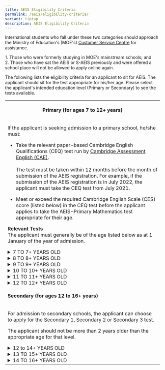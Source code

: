 ```yaml
---
title: AEIS Eligibility Criteria
permalink: /aeis/eligibility-criteria/
variant: tiptap
description: AEIS Eligibility Criteria
---
```

<p>International students who fall under these two categories should approach
the Ministry of Education's (MOE's)&nbsp;<a href="https://www.moe.gov.sg/contact-us" rel="noopener noreferrer nofollow" target="_blank"><u>Customer Service Centre</u></a> for
assistance.</p>
<p>1. Those who were formerly studying in MOE's mainstream schools; and
<br>2. Those who have sat the AEIS or S-AEIS previously and were offered a
school place will not be allowed to apply online again.</p>
<p>The following lists the eligibility criteria for an applicant to sit for
AEIS. The applicant should sit for the test appropriate for his/her age.
Please select the applicant's intended education level (Primary or Secondary)
to see the tests available.</p>
<table style="minWidth: 75px">
<colgroup>
<col>
<col>
<col>
</colgroup>
<tbody>
<tr>
<th rowspan="1" colspan="3">
<p><strong>Primary (for ages 7 to 12+ years)</strong>
</p>
</th>
</tr>
<tr>
<td rowspan="1" colspan="3">
<p>If the applicant is seeking admission to a primary school, he/she must:</p>
<ul data-tight="true" class="tight">
<li>
<p>Take the relevant paper-based Cambridge English Qualifications (CEQ) test
run by <a href="https://www.cambridgeenglish.org/exams-and-tests/qualifications/schools/" rel="noopener noreferrer nofollow" target="_blank"><u>Cambridge Assessment English (CAE)</u></a>.
<br>
<br>The test must be taken within 12 months before the month of submission
of the AEIS registration. For example, if the submission of the AEIS registration
is in July 2022, the applicant must take the CEQ test from July 2021.
<br>
</p>
</li>
<li>
<p>Meet or exceed the required Cambridge English Scale (CES) score (listed
below) in the CEQ test before the applicant applies to take the AEIS-Primary
Mathematics test appropriate for their age.</p>
</li>
</ul>
<p></p>
<p><strong>Relevant Tests</strong> 
<br>The applicant must generally be of the age listed below as at 1 January
of the year of admission.</p>
<div data-type="detailGroup" class="isomer-accordion isomer-accordion-white">
<details class="isomer-details">
<summary>7 TO 7+ YEARS OLD</summary>
<div data-type="detailsContent" class="isomer-details-content">
<ul data-tight="true" class="tight">
<li>
<p>CEQ test to sit for: A2 Key for Schools</p>
</li>
<li>
<p>Required CES score: 100 and above</p>
</li>
<li>
<p>AEIS test to apply for: Pri 2 Math</p>
</li>
<li>
<p>Content tested: Pri 1 Math</p>
</li>
<li>
<p>Possible outcomes: Pri 2, Pri 1 or unsuccessful</p>
</li>
</ul>
</div>
</details>
<details class="isomer-details">
<summary>8 TO 8+ YEARS OLD</summary>
<div data-type="detailsContent" class="isomer-details-content">
<ul data-tight="true" class="tight">
<li>
<p>CEQ test to sit for: A2 Key for Schools</p>
</li>
<li>
<p>Required CES score: 120 and above</p>
</li>
<li>
<p>AEIS test to apply for: Pri 3 Math</p>
</li>
<li>
<p>Content tested: Pri 2 Math</p>
</li>
<li>
<p>Possible outcomes: Pri 3, Pri 2, Pri 1 or unsuccessful</p>
</li>
</ul>
</div>
</details>
<details class="isomer-details">
<summary>9 TO 9+ YEARS OLD</summary>
<div data-type="detailsContent" class="isomer-details-content">
<ul data-tight="true" class="tight">
<li>
<p>CEQ test to sit for: A2 Key for Schools</p>
</li>
<li>
<p>Required CES score: 130 and above</p>
</li>
<li>
<p>AEIS test to apply for: Pri 4 Math</p>
</li>
<li>
<p>Content tested: Pri 3 Math</p>
</li>
<li>
<p>Possible outcomes: Pri 4, Pri 3, Pri 2 or unsuccessful</p>
</li>
</ul>
</div>
</details>
<details class="isomer-details">
<summary>10 TO 10+ YEARS OLD</summary>
<div data-type="detailsContent" class="isomer-details-content">
<ul data-tight="true" class="tight">
<li>
<p>CEQ test to sit for:&nbsp;B1 Preliminary for Schools</p>
</li>
<li>
<p>Required CES score: 140 and above</p>
</li>
<li>
<p>AEIS test to apply for: Pri 5 Math</p>
</li>
<li>
<p>Content tested: Pri 4 Math</p>
</li>
<li>
<p>Possible outcomes: Pri 5, Pri 4, Pri 3 or unsuccessful</p>
</li>
</ul>
</div>
</details>
<details class="isomer-details">
<summary>11 TO 11+ YEARS OLD</summary>
<div data-type="detailsContent" class="isomer-details-content">
<ul data-tight="true" class="tight">
<li>
<p>CEQ test for IS to sit for: B1 Preliminary for Schools</p>
</li>
<li>
<p>Required CES score: 140 and above</p>
</li>
<li>
<p>AEIS test to apply for: Pri 5 Math</p>
</li>
<li>
<p>Content tested: Pri 4 Math</p>
</li>
<li>
<p>Possible outcomes: Pri 5, Pri 4 or unsuccessful</p>
</li>
</ul>
</div>
</details>
<details class="isomer-details">
<summary>12 TO 12+ YEARS OLD</summary>
<div data-type="detailsContent" class="isomer-details-content">
<ul data-tight="true" class="tight">
<li>
<p>CEQ test to sit for: B1 Preliminary for Schools</p>
</li>
<li>
<p>Required CES score: 140 and above</p>
</li>
<li>
<p>AEIS test to apply for: Pri 5 Math</p>
</li>
<li>
<p>Content tested: Pri 4 Math</p>
</li>
<li>
<p>Possible outcomes: Pri 5 or unsuccessful</p>
</li>
</ul>
</div>
</details>
</div>
</td>
</tr>
<tr>
<td rowspan="1" colspan="3">
<p><strong>Secondary (for ages 12 to 16+ years)</strong>
</p>
</td>
</tr>
<tr>
<td rowspan="1" colspan="3">
<p>For admission to secondary schools, the applicant can choose to apply
for the Secondary 1, Secondary 2 or Secondary 3 test.</p>
<p>The applicant should not be more than 2 years older than the appropriate
age for that level.</p>
<div data-type="detailGroup" class="isomer-accordion isomer-accordion-white">
<details class="isomer-details">
<summary>12 to 14+ YEARS OLD</summary>
<div data-type="detailsContent" class="isomer-details-content">
<ul data-tight="true" class="tight">
<li>
<p>Test to apply for:&nbsp;Sec 1</p>
</li>
<li>
<p>Content tested: Pri 6</p>
</li>
<li>
<p>Possible outcomes: Sec 1 or unsuccessful</p>
</li>
</ul>
</div>
</details>
<details class="isomer-details">
<summary>13 TO 15+ YEARS OLD</summary>
<div data-type="detailsContent" class="isomer-details-content">
<ul data-tight="true" class="tight">
<li>
<p>Test to apply for: Sec 2</p>
</li>
<li>
<p>Content tested: Sec 1</p>
</li>
<li>
<p>Possible outcomes: Sec 2 or unsuccessful</p>
</li>
</ul>
</div>
</details>
<details class="isomer-details">
<summary>14 TO 16+ YEARS OLD</summary>
<div data-type="detailsContent" class="isomer-details-content">
<ul data-tight="true" class="tight">
<li>
<p>Test to apply for: Sec 3</p>
</li>
<li>
<p>Content tested: Sec 2</p>
</li>
<li>
<p>Possible outcomes: Sec 3 or unsuccessful</p>
</li>
</ul>
</div>
</details>
</div>
</td>
</tr>
</tbody>
</table>
<p></p>